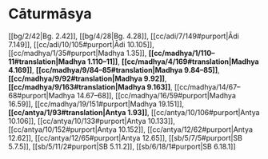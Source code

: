 # Cāturmāsya

[[bg/2/42|Bg. 2.42]], [[bg/4/28|Bg. 4.28]], [[cc/adi/7/149#purport|Ādi 7.149]], [[cc/adi/10/105#purport|Ādi 10.105]], [[cc/madhya/1/35#purport|Madhya 1.35]], **[[cc/madhya/1/110–11#translation|Madhya 1.110–11]]**, **[[cc/madhya/4/169#translation|Madhya 4.169]]**, **[[cc/madhya/9/84–85#translation|Madhya 9.84–85]]**, **[[cc/madhya/9/92#translation|Madhya 9.92]]**, **[[cc/madhya/9/163#translation|Madhya 9.163]]**, [[cc/madhya/14/67–68#purport|Madhya 14.67–68]], [[cc/madhya/16/59#purport|Madhya 16.59]], [[cc/madhya/19/151#purport|Madhya 19.151]], **[[cc/antya/1/93#translation|Antya 1.93]]**, [[cc/antya/10/106#purport|Antya 10.106]], [[cc/antya/10/133#purport|Antya 10.133]], [[cc/antya/10/152#purport|Antya 10.152]], [[cc/antya/12/62#purport|Antya 12.62]], [[cc/antya/12/65#purport|Antya 12.65]], [[sb/5/7/5#purport|SB 5.7.5]], [[sb/5/11/2#purport|SB 5.11.2]], [[sb/6/18/1#purport|SB 6.18.1]]

